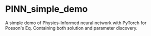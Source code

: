 # PINN_simple_demo
A simple demo of Physics-Informed neural network with PyTorch for Posson's Eq. Containing both solution and parameter discovery.
